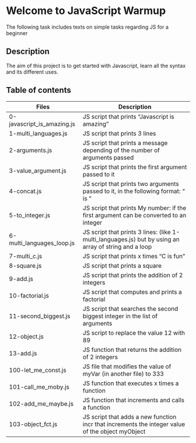 # Welcome to JavaScript Warmup

The following task includes texts on simple tasks regarding JS
for a beginner

## Description

The aim of this project is to get started with Javascript, learn all the syntax and its different uses.

## Table of contents

|Files	|Description|
|-----|------------|
|0-javascript_is_amazing.js|	JS script that prints “Javascript is amazing”|
|1-multi_languages.js	|JS script that prints 3 lines|
|2-arguments.js|	JS script that prints a message depending of the number of arguments passed|
|3-value_argument.js|	JS script that prints the first argument passed to it|
|4-concat.js	|JS script that prints two arguments passed to it, in the following format: “ is ”|
|5-to_integer.js|	JS script that prints My number: if the first argument can be converted to an integer|
|6-multi_languages_loop.js|	JS script that prints 3 lines: (like 1-multi_languages.js) but by using an array of string and a loop|
|7-multi_c.js	|JS script that prints x times “C is fun”|
|8-square.js	|JS script that prints a square|
|9-add.js	|JS script that prints the addition of 2 integers|
|10-factorial.js|	JS script that computes and prints a factorial|
|11-second_biggest.js|	JS script that searches the second biggest integer in the list of arguments|
|12-object.js	|JS script to replace the value 12 with 89|
|13-add.js	|JS function that returns the addition of 2 integers|
|100-let_me_const.js	|JS file that modifies the value of myVar (in another file) to 333|
|101-call_me_moby.js	|JS function that executes x times a function|
|102-add_me_maybe.js	|JS function that increments and calls a function|
|103-object_fct.js	|JS script that adds a new function incr that increments the integer value of the object myObject|
